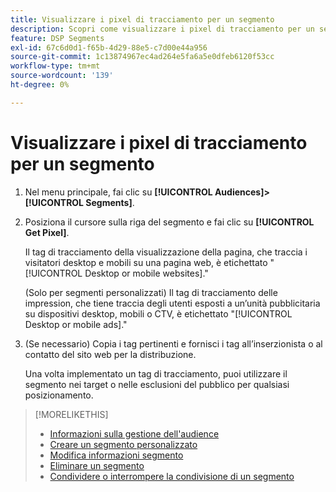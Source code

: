 ```yaml
---
title: Visualizzare i pixel di tracciamento per un segmento
description: Scopri come visualizzare i pixel di tracciamento per un segmento di rinuncia alla vendita personalizzato o CCPA.
feature: DSP Segments
exl-id: 67c6d0d1-f65b-4d29-88e5-c7d00e44a956
source-git-commit: 1c13874967ec4ad264e5fa6a5e0dfeb6120f53cc
workflow-type: tm+mt
source-wordcount: '139'
ht-degree: 0%

---
```


# Visualizzare i pixel di tracciamento per un segmento

1. Nel menu principale, fai clic su **[!UICONTROL Audiences]>[!UICONTROL Segments]**.

1. Posiziona il cursore sulla riga del segmento e fai clic su **[!UICONTROL Get Pixel]**.

   Il tag di tracciamento della visualizzazione della pagina, che traccia i visitatori desktop e mobili su una pagina web, è etichettato &quot;[!UICONTROL Desktop or mobile websites].&quot;

   (Solo per segmenti personalizzati) Il tag di tracciamento delle impression, che tiene traccia degli utenti esposti a un’unità pubblicitaria su dispositivi desktop, mobili o CTV, è etichettato &quot;[!UICONTROL Desktop or mobile ads].&quot;

1. (Se necessario) Copia i tag pertinenti e fornisci i tag all’inserzionista o al contatto del sito web per la distribuzione.

   Una volta implementato un tag di tracciamento, puoi utilizzare il segmento nei target o nelle esclusioni del pubblico per qualsiasi posizionamento.

>[!MORELIKETHIS]
>
>* [Informazioni sulla gestione dell&#39;audience](audience-about.md)
>* [Creare un segmento personalizzato](custom-segment-create.md)
>* [Modifica informazioni segmento](segment-edit.md)
>* [Eliminare un segmento](segment-delete.md)
>* [Condividere o interrompere la condivisione di un segmento](segment-share.md)

